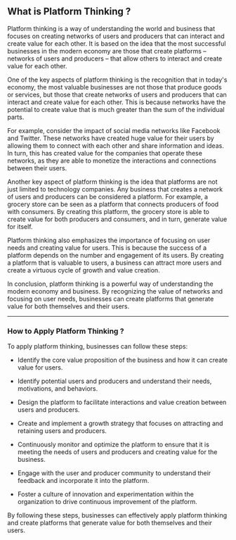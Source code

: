 ## What is Platform Thinking ?

Platform thinking is a way of understanding the world and business that focuses on creating networks of users and producers that can interact and create value for each other. It is based on the idea that the most successful businesses in the modern economy are those that create platforms – networks of users and producers – that allow others to interact and create value for each other.

One of the key aspects of platform thinking is the recognition that in today's economy, the most valuable businesses are not those that produce goods or services, but those that create networks of users and producers that can interact and create value for each other. This is because networks have the potential to create value that is much greater than the sum of the individual parts.

For example, consider the impact of social media networks like Facebook and Twitter. These networks have created huge value for their users by allowing them to connect with each other and share information and ideas. In turn, this has created value for the companies that operate these networks, as they are able to monetize the interactions and connections between their users.

Another key aspect of platform thinking is the idea that platforms are not just limited to technology companies. Any business that creates a network of users and producers can be considered a platform. For example, a grocery store can be seen as a platform that connects producers of food with consumers. By creating this platform, the grocery store is able to create value for both producers and consumers, and in turn, generate value for itself.

Platform thinking also emphasizes the importance of focusing on user needs and creating value for users. This is because the success of a platform depends on the number and engagement of its users. By creating a platform that is valuable to users, a business can attract more users and create a virtuous cycle of growth and value creation.

In conclusion, platform thinking is a powerful way of understanding the modern economy and business. By recognizing the value of networks and focusing on user needs, businesses can create platforms that generate value for both themselves and their users.

---

### How to Apply Platform Thinking ?

To apply platform thinking, businesses can follow these steps:

- Identify the core value proposition of the business and how it can create value for users.

- Identify potential users and producers and understand their needs, motivations, and behaviors.

- Design the platform to facilitate interactions and value creation between users and producers.

- Create and implement a growth strategy that focuses on attracting and retaining users and producers.

- Continuously monitor and optimize the platform to ensure that it is meeting the needs of users and producers and creating value for the business.

- Engage with the user and producer community to understand their feedback and incorporate it into the platform.

- Foster a culture of innovation and experimentation within the organization to drive continuous improvement of the platform.

By following these steps, businesses can effectively apply platform thinking and create platforms that generate value for both themselves and their users.


